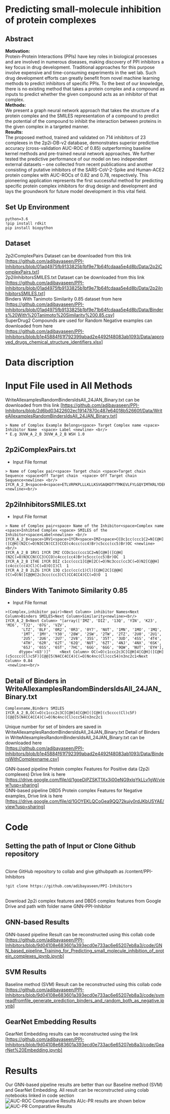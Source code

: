 # Predicting small-molecule inhibition of protein complexes

## Abstract

**Motivation:**
<br>Protein-Protein Interactions (PPIs) have key roles in biological processes and are involved in numerous diseases, making discovery of PPI inhibitors a key focus in drug development. Traditional approaches for this purpose involve expensive and time-consuming experiments in the wet lab. Such drug development efforts can greatly benefit from novel machine learning methods to predict inhibitors of specific PPIs. To the best of our knowledge, there is no existing method that takes a protein complex and a compound as inputs to predict whether the given compound acts as an inhibitor of that complex.</br>
**Methods:**
<br>We present a graph neural network approach that takes the structure of a protein complex and the SMILES representation of a compound to predict the potential of the compound to inhibit the interaction between proteins in the given complex in a targeted manner.</br>
**Results:**
<br>The proposed method, trained and validated on 714 inhibitors of 23 complexes in the 2p2i-DB-v2 database, demonstrates superior predictive accuracy (cross-validation AUC-ROC of 0.85) outperforming baseline kernel methods and pre-trained neural network approaches. We further tested the predictive performance of our model on two independent external datasets – one collected from recent publications and another consisting of putative inhibitors of the SARS-CoV-2-Spike and Human-ACE2 protein complex with AUC-ROCs of 0.82 and 0.78, respectively. This pioneering application represents the first successful method for predicting specific protein complex inhibitors for drug design and development and lays the groundwork for future model development in this vital field.</br>

## Set Up Environment
```
python=3.6
!pip install rdkit
pip install biopython

```
## Dataset
2p2iComplexPairs Dataset can be downloaded from this link [https://github.com/adibayaseen/PPI-Inhibitors/blob/01ad4975fb9133825b1bf9e71b64fcdaaa5e4d8b/Data/2p2iComplexPairs.txt]<br/>
2p2iInhibitorsSMILES.txt Dataset can be downloaded from this link [https://github.com/adibayaseen/PPI-Inhibitors/blob/01ad4975fb9133825b1bf9e71b64fcdaaa5e4d8b/Data/2p2iInhibitorsSMILES.txt]<br/>
Binders With Tanimoto Similarity 0.85 dataset from here [https://github.com/adibayaseen/PPI-Inhibitors/blob/01ad4975fb9133825b1bf9e71b64fcdaaa5e4d8b/Data/Binders%20With%20Tanimoto%20Similarity%200.85.csv] <br/>
SuperDrug2 Compounds are used for Random Negative examples can downloaded from here  <br> [https://github.com/adibayaseen/PPI-Inhibitors/blob/b1e45884f61f792399abad2e4492f48083ab1093/Data/approved_drugs_chemical_structure_identifiers.xlsx]<br/>

# Data discription
# Input File used in All Methods 
WriteAllexamplesRandomBindersIdsAll_24JAN_Binary.txt can be downloaded from this link [https://github.com/adibayaseen/PPI-Inhibitors/blob/2d6bd03422602ec19147870c487e64018b52660f/Data/WriteAllexamplesRandomBindersIdsAll_24JAN_Binary.txt]<br/>
```
> Name of Complex Example Belongs<space> Target Complex name <space> Inhibitor Name  <space> Label <newline> <br/>
* E.g 3UVW_A_2_B 3UVW_A_2_B WSH 1.0
```
## 2p2iComplexPairs.txt
* Input File format <br/>
```
> Name of Complex pair<space> Target chain <space>Target chain Sequence <space>Off Target chain  <space> Off Target chain Sequence<newline> <br/>
1YCR_A_2_B<space>A<space>ETLVRPKPLLLKLLKSVGAQKDTYTMKEVLFYLGQYIMTKRLYDEKQQHIVYCSNDLLGDLFGVPSFSVKEHRKIYTMIYRNLVVvB<space>ETFSDLWKLLPEN <newline><br/>

```
## 2p2iInhibitorsSMILES.txt
* Input File format <br/>
```
> Name of Complex pair<space> Name of the Inhibitor<space>Complex name <space>Inhibted Complex <space> SMILES of the Inhibitor<space>Label<newline> <br/>
1YCR_A_2_B<space>1RV1<space>1YCR<space>IMZ<space>CCOc1cc(ccc1C2=N[C@H]([C@H](N2C(=O)N3CCN(CC3)CCO)c4ccc(cc4)Br)c5ccc(cc5)Br)OC <newline><br/>
1YCR_A_2_B 1RV1 1YCR IMZ CCOc1cc(ccc1C2=N[C@H]([C@H](N2C(=O)N3CCN(CC3)CCO)c4ccc(cc4)Br)c5ccc(cc5)Br)OC  1
1YCR_A_2_B 1T4E 1YCR DIZ c1cc(ccc1[C@H]2C(=O)Nc3ccc(cc3C(=O)N2[C@@H](c4ccc(cc4)Cl)C(=O)O)I)Cl  1
1YCR_A_2_B 2LZG 1YCR 13Q c1cc(cc(c1)Cl)[C@H]2C[C@@H](C(=O)N([C@@H]2c3ccc(cc3)Cl)CC4CC4)CC(=O)O  1
```
## Binders With Tanimoto Similarity 0.85
* Input File format <br/>
```
>(Complex,inhibitor pair)<Next Column> inhibitor Names<Next Column>Binders SMILES<Next Column>Similarity<newline><br/>
1YCR_A_2_B<Next Column> "[array(['IMZ', 'DIZ', '13Q', 'YIN', 'K23', 'MI6', 'TJ2', '07G', 'VZV',
       'LTZ', 'BLF', '0R2', '0R3', '0Y7', 'NUT', '1MN', '1MO', '1MQ',
       '1MT', '1MY', 'Y30', '28W', '2SW', '2TW', '2TZ', '2U0', '2U1',
       '2U5', '2U6', '2U7', '2V8', '35S', '35T', '3UD', '4SS', '4T4',
       '4TH', '62R', '62T', '62Q', 'NUT', '6ZT', '4NJ', '4NX', '6SK',
       '6SJ', '6SS', '6ST', '7HC', '6GG', '6GG', '9QW', 'NUT', 'EYH'],
      dtype='<U3')]"	<Next Column> OC(=O)c1ccc2c3C[C@H]4[C@H]([C@H](c5cccc(Cl)c5F)[C@@]5(N4CC4CC4)C(=O)Nc4nc(Cl)ccc54)n3nc2c1<Next Column> 0.84
 <newline><br/>
```
## Detail of Binders in WriteAllexamplesRandomBindersIdsAll_24JAN_Binary.txt
```
Complexname,Binders SMILES
1YCR_A_2_B,OC(=O)c1ccc2c3C[C@H]4[C@H]([C@H](c5cccc(Cl)c5F)[C@@]5(N4CC4CC4)C(=O)Nc4nc(Cl)ccc54)n3nc2c1
```
Unique number for set of binders are saved in WriteAllexamplesRandomBindersIdsAll_24JAN_Binary.txt
Detail of Binders in WriteAllexamplesRandomBindersIdsAll_24JAN_Binary.txt can be downloaded here <br>[https://github.com/adibayaseen/PPI-Inhibitors/blob/b1e45884f61f792399abad2e4492f48083ab1093/Data/BindersWithComplexname.csv]<br/>

GNN-based pipeline Protein complex Features for Positive data (2p2i complexes) Drive link is here <br> [https://drive.google.com/file/d/1goeDiPZSKT1Xx3j00eNG9xlqYkLLv1gW/view?usp=sharing]<br/>
GNN-based pipeline DBD5 Protein complex Features for Negative examples, Drive link is here  <br> [https://drive.google.com/file/d/1GOYEKLQCoGea9QQ72kujy0rdJKbUSYAE/view?usp=sharing]<br/>
# Code
## Setting the path of Input or Clone Github repository 
 <br> Clone GitHub repository to collab and give githubpath as /content/PPI-Inhibitors </br>
 ```
 !git clone https://github.com/adibayaseen/PPI-Inhibitors
```
 <br> Download 2p2i complex features and DBD5 complex features from Google Drive and path with folder name GNN-PPI-Inhibitor  </br>
## GNN-based Results
GNN-based pipeline Result can be reconstructed using this collab code <br> [https://github.com/adibayaseen/PPI-Inhibitors/blob/9d04108e683601a393ecd0e733ac6e65207eb8a3/code/GNN_based_pipeline_Training_for_Predicting_small_molecule_inhibition_of_protein_complexes_ipynb.ipynb] </br>
## SVM Results
Baseline method (SVM) Result can be reconstructed using this collab code <br> [https://github.com/adibayaseen/PPI-Inhibitors/blob/9d04108e683601a393ecd0e733ac6e65207eb8a3/code/svmreadfromfile_generate_prediction_binders_and_random_both_as_negative.ipynb] </br>
##  GearNet Embedding Results
GearNet Embedding results can be reconstructed using the link <br> [https://github.com/adibayaseen/PPI-Inhibitors/blob/9d04108e683601a393ecd0e733ac6e65207eb8a3/code/GearNet%20Embedding.ipynb]</br>
# Results 
Our GNN-based pipeline results are better than our Baseline method (SVM) and GearNet Embedding. All result can be reconstructed using colab notebooks linked in code section<br> 
![AUC-ROC Comparative Results ](https://github.com/adibayaseen/PPI-Inhibitors/blob/e49a2d6b091c3c174c5cab9a30d732374286935a/Final%20Results/Figures/Final%20Aucroc.png)
AUc-PR results are shown below
![AUC-PR Comparative Results ](https://github.com/adibayaseen/PPI-Inhibitors/blob/e49a2d6b091c3c174c5cab9a30d732374286935a/Final%20Results/Figures/Final%20Aucpr.png)
